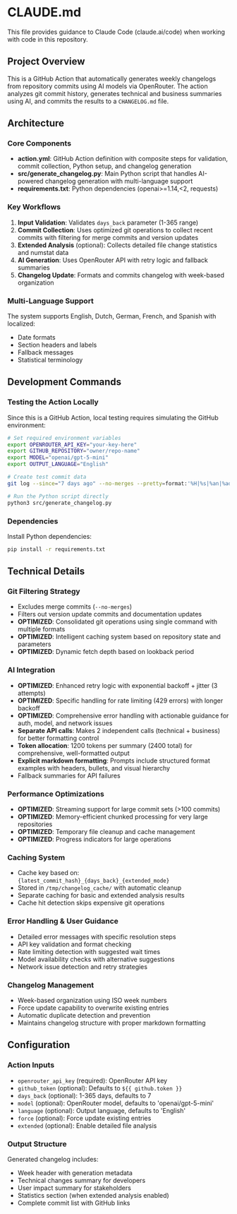 # CLAUDE.md

This file provides guidance to Claude Code (claude.ai/code) when working with code in this repository.

## Project Overview

This is a GitHub Action that automatically generates weekly changelogs from repository commits using AI models via OpenRouter. The action analyzes git commit history, generates technical and business summaries using AI, and commits the results to a `CHANGELOG.md` file.

## Architecture

### Core Components

- **action.yml**: GitHub Action definition with composite steps for validation, commit collection, Python setup, and changelog generation
- **src/generate_changelog.py**: Main Python script that handles AI-powered changelog generation with multi-language support
- **requirements.txt**: Python dependencies (openai>=1.14,<2, requests)

### Key Workflows

1. **Input Validation**: Validates `days_back` parameter (1-365 range)
2. **Commit Collection**: Uses optimized git operations to collect recent commits with filtering for merge commits and version updates  
3. **Extended Analysis** (optional): Collects detailed file change statistics and numstat data
4. **AI Generation**: Uses OpenRouter API with retry logic and fallback summaries
5. **Changelog Update**: Formats and commits changelog with week-based organization

### Multi-Language Support

The system supports English, Dutch, German, French, and Spanish with localized:
- Date formats
- Section headers and labels  
- Fallback messages
- Statistical terminology

## Development Commands

### Testing the Action Locally

Since this is a GitHub Action, local testing requires simulating the GitHub environment:

```bash
# Set required environment variables
export OPENROUTER_API_KEY="your-key-here"
export GITHUB_REPOSITORY="owner/repo-name"
export MODEL="openai/gpt-5-mini"
export OUTPUT_LANGUAGE="English"

# Create test commit data
git log --since="7 days ago" --no-merges --pretty=format:'%H|%s|%an|%ad|%h' --date=short > commits.txt

# Run the Python script directly
python3 src/generate_changelog.py
```

### Dependencies

Install Python dependencies:
```bash
pip install -r requirements.txt
```

## Technical Details

### Git Filtering Strategy
- Excludes merge commits (`--no-merges`)
- Filters out version update commits and documentation updates
- **OPTIMIZED**: Consolidated git operations using single command with multiple formats
- **OPTIMIZED**: Intelligent caching system based on repository state and parameters
- **OPTIMIZED**: Dynamic fetch depth based on lookback period

### AI Integration
- **OPTIMIZED**: Enhanced retry logic with exponential backoff + jitter (3 attempts)
- **OPTIMIZED**: Specific handling for rate limiting (429 errors) with longer backoff
- **OPTIMIZED**: Comprehensive error handling with actionable guidance for auth, model, and network issues
- **Separate API calls**: Makes 2 independent calls (technical + business) for better formatting control
- **Token allocation**: 1200 tokens per summary (2400 total) for comprehensive, well-formatted output
- **Explicit markdown formatting**: Prompts include structured format examples with headers, bullets, and visual hierarchy
- Fallback summaries for API failures

### Performance Optimizations
- **OPTIMIZED**: Streaming support for large commit sets (>100 commits)
- **OPTIMIZED**: Memory-efficient chunked processing for very large repositories
- **OPTIMIZED**: Temporary file cleanup and cache management
- **OPTIMIZED**: Progress indicators for large operations

### Caching System
- Cache key based on: `{latest_commit_hash}_{days_back}_{extended_mode}`
- Stored in `/tmp/changelog_cache/` with automatic cleanup
- Separate caching for basic and extended analysis results
- Cache hit detection skips expensive git operations

### Error Handling & User Guidance
- Detailed error messages with specific resolution steps
- API key validation and format checking
- Rate limiting detection with suggested wait times
- Model availability checks with alternative suggestions
- Network issue detection and retry strategies

### Changelog Management
- Week-based organization using ISO week numbers
- Force update capability to overwrite existing entries
- Automatic duplicate detection and prevention
- Maintains changelog structure with proper markdown formatting

## Configuration

### Action Inputs
- `openrouter_api_key` (required): OpenRouter API key
- `github_token` (optional): Defaults to `${{ github.token }}`
- `days_back` (optional): 1-365 days, defaults to 7
- `model` (optional): OpenRouter model, defaults to 'openai/gpt-5-mini'
- `language` (optional): Output language, defaults to 'English'
- `force` (optional): Force update existing entries
- `extended` (optional): Enable detailed file analysis

### Output Structure
Generated changelog includes:
- Week header with generation metadata
- Technical changes summary for developers
- User impact summary for stakeholders  
- Statistics section (when extended analysis enabled)
- Complete commit list with GitHub links